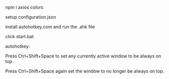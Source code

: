 npm i axios colors

setup configuration.json

install autohotkey.com and run the .ahk file

click start.bat


autohotkey:

Press Ctrl+Shift+Space to set any currently active window to be always on top.

Press Ctrl+Shift+Space again set the window to no longer be always on top.
